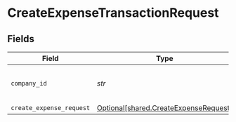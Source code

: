 # CreateExpenseTransactionRequest


## Fields

| Field                                                                                | Type                                                                                 | Required                                                                             | Description                                                                          | Example                                                                              |
| ------------------------------------------------------------------------------------ | ------------------------------------------------------------------------------------ | ------------------------------------------------------------------------------------ | ------------------------------------------------------------------------------------ | ------------------------------------------------------------------------------------ |
| `company_id`                                                                         | *str*                                                                                | :heavy_check_mark:                                                                   | Unique identifier for a company.                                                     | 8a210b68-6988-11ed-a1eb-0242ac120002                                                 |
| `create_expense_request`                                                             | [Optional[shared.CreateExpenseRequest]](../../models/shared/createexpenserequest.md) | :heavy_minus_sign:                                                                   | N/A                                                                                  |                                                                                      |